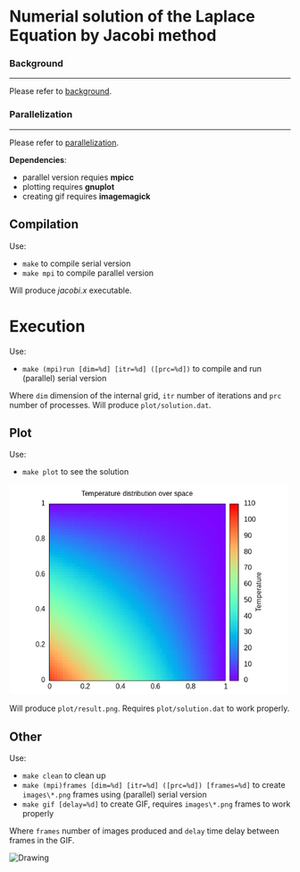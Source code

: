 # Numerial solution of the Laplace Equation by Jacobi method
### Background
---
Please refer to [background](./aux/background.md).

### Parallelization
---
Please refer to [parallelization](./aux/parallelization.md).

**Dependencies**:
- parallel version requies **mpicc**
- plotting requires **gnuplot**
- creating gif requires **imagemagick**

## Compilation
Use:
- `make` to compile serial version
- `make mpi` to compile parallel version

Will produce *jacobi.x* executable.

# Execution
Use:
- `make (mpi)run [dim=%d] [itr=%d] ([prc=%d])` to compile and run (parallel) serial version

Where `dim` dimension of the internal grid, `itr` number of iterations and `prc` number of processes.
Will produce `plot/solution.dat`.


## Plot
Use:
- `make plot` to see the solution

<img src="./aux/result.png" alt="Drawing" style="width: 500px;"/>

Will produce `plot/result.png`.
Requires `plot/solution.dat` to work properly.

## Other
Use:
- `make clean` to clean up
- `make (mpi)frames [dim=%d] [itr=%d] ([prc=%d]) [frames=%d]` to create `images\*.png` frames using (parallel) serial version
- `make gif [delay=%d]` to create GIF, requires `images\*.png` frames to work properly

Where `frames` number of images produced and `delay` time delay between frames in the GIF.

<img src="./aux/animation.gif" alt="Drawing" style="width: 500px;"/>
